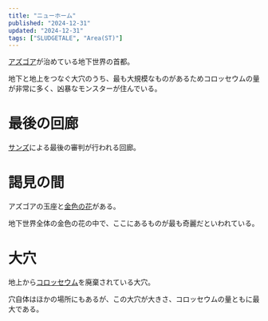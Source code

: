 ```yaml
---
title: "ニューホーム"
published: "2024-12-31"
updated: "2024-12-31"
tags: ["SLUDGETALE", "Area(ST)"]
---
```


[アズゴア](/sludgetale/asgore)が治めている地下世界の首都。

地下と地上をつなぐ大穴のうち、最も大規模なものがあるためコロッセウムの量が非常に多く、凶暴なモンスターが住んでいる。

<div class="space_line_2"></div>

# 最後の回廊

[サンズ](/sludgetale/sans)による最後の審判が行われる回廊。

<div class="space_line_2"></div>

# 謁見の間

アズゴアの玉座と[金色の花](/sludgetale/golden_flower)がある。

地下世界全体の金色の花の中で、ここにあるものが最も奇麗だといわれている。

<div class="space_line_2"></div>

# 大穴

地上から[コロッセウム](/sludgetale/colosseum)を廃棄されている大穴。

穴自体はほかの場所にもあるが、この大穴が大きさ、コロッセウムの量ともに最大である。

<div class="space_line_2"></div>